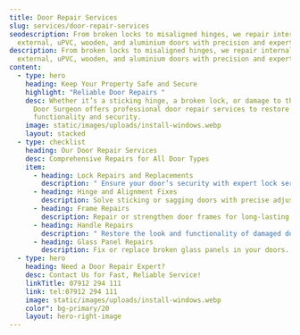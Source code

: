 ```yaml
---
title: Door Repair Services
slug: services/door-repair-services
seodescription: From broken locks to misaligned hinges, we repair internal,
  external, uPVC, wooden, and aluminium doors with precision and expertise.
description: From broken locks to misaligned hinges, we repair internal,
  external, uPVC, wooden, and aluminium doors with precision and expertise.
content:
  - type: hero
    heading: Keep Your Property Safe and Secure
    highlight: "Reliable Door Repairs "
    desc: Whether it’s a sticking hinge, a broken lock, or damage to the frame, The
      Door Surgeon offers professional door repair services to restore
      functionality and security.
    image: static/images/uploads/install-windows.webp
    layout: stacked
  - type: checklist
    heading: Our Door Repair Services
    desc: Comprehensive Repairs for All Door Types
    item:
      - heading: Lock Repairs and Replacements
        description: " Ensure your door’s security with expert lock services."
      - heading: Hinge and Alignment Fixes
        description: Solve sticking or sagging doors with precise adjustments.
      - heading: Frame Repairs
        description: Repair or strengthen door frames for long-lasting results.
      - heading: Handle Repairs
        description: " Restore the look and functionality of damaged door handles."
      - heading: Glass Panel Repairs
        description: Fix or replace broken glass panels in your doors.
  - type: hero
    heading: Need a Door Repair Expert?
    desc: Contact Us for Fast, Reliable Service!
    linkTitle: 07912 294 111
    link: tel:07912 294 111
    image: static/images/uploads/install-windows.webp
    color": bg-primary/20
    layout: hero-right-image
---
```

